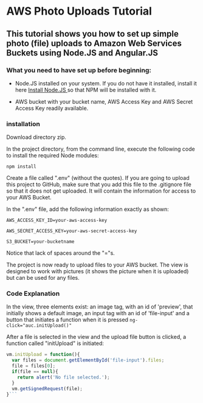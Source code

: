 # AWS Photo Uploads Tutorial

## This tutorial shows you how to set up simple photo (file) uploads to Amazon Web Services Buckets using Node.JS and Angular.JS

### What you need to have set up before beginning:

* Node.JS installed on your system.  If you do not have it installed, install it here [Install Node.JS ](https://nodejs.org/en/ ) so that NPM will be installed with it.

* AWS bucket with your bucket name, AWS Access Key and AWS Secret Access Key readily available.

### installation

Download directory zip.

In the project directory, from the command line, execute the following code to install the required Node modules:

`npm install`

Create a file called ".env" (without the quotes).  If you are going to upload this project to GitHub, make sure that you add this file to the .gitignore file so that it does not get uploaded. It will contain the information for access to your AWS Bucket.

In the ".env" file, add the following information exactly as shown:

`AWS_ACCESS_KEY_ID=your-aws-access-key`

`AWS_SECRET_ACCESS_KEY=your-aws-secret-access-key`

`S3_BUCKET=your-bucketname`

Notice that lack of spaces around the "="s.

The project is now ready to upload files to your AWS bucket.  The view is designed to work with pictures (it shows the picture when it is uploaded) but can be used for any files.

### Code Explanation

In the view, three elements exist: an image tag, with an id of 'preview', that initially shows a default image, an input tag with an id of 'file-input' and a button that initiates a function when it is pressed `ng-click="auc.initUpload()"`

After a file is selected in the view and the upload file button is clicked, a function called "initUpload" is initiated:

```javascript
vm.initUpload = function(){
  var files = document.getElementById('file-input').files;
  file = files[0];
  if(file == null){
    return alert('No file selected.');
  }
  vm.getSignedRequest(file);
}```
